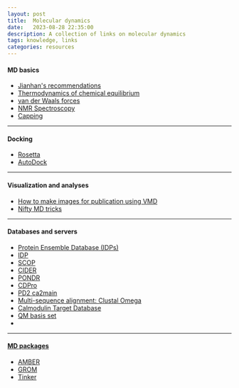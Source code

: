 ```yaml
---
layout: post
title:  Molecular dynamics
date:   2023-08-28 22:35:00
description: A collection of links on molecular dynamics
tags: knowledge, links
categories: resources
---
```

#### MD basics
<ul>
    <li><a href="https://people.chem.umass.edu/jchenlab/mdref.html">Jianhan's recommendations</a></li>
    <li><a href="http://www.chem1.com/acad/webtext/thermeq/index.html">Thermodynamics of chemical equilibrium</a></li>
    <li><a href="https://www.britannica.com/science/van-der-Waals-forces">van der Waals forces</a></li>
    <li><a href="https://organicchemistrydata.org/hansreich/resources/nmr/?page=nmr-content%2F">NMR Spectroscopy</a></li>
    <li><a href="https://www.mrc-lmb.cam.ac.uk/public/xtal/doc/cns/cns_1.3/tutorial/generate/capping/text.html">Capping</a></li>
</ul>

<hr>

#### Docking
<ul>
    <li><a href="https://www.pyrosetta.org/">Rosetta</a></li>
    <li><a href="https://ccsb.scripps.edu/projects/docking/">AutoDock</a></li>
</ul>

<hr>

#### Visualization and analyses
<ul>
    <li><a href="https://skblnw.github.io/mkvmd_render/">How to make images for publication using VMD</a></li>
    <li><a href="http://www.mi.fu-berlin.de/w/CompMolBio/MDTricks">Nifty MD tricks</a></li>
</ul>

<hr>

#### Databases and servers
<ul>
    <li><a href="https://proteinensemble.org/">Protein Ensemble Database (IDPs)</a></li>
    <li><a href="https://proteopedia.org/wiki/index.php/Intrinsically_Disordered_Protein">IDP</a></li>
    <li><a href="http://scop.mrc-lmb.cam.ac.uk/">SCOP</a></li>
    <li><a href="https://pappulab.wustl.edu/CIDERinfo.html">CIDER</a></li>
    <li><a href="http://www.pondr.com/">PONDR</a></li>
    <li><a href="https://www.bmb.colostate.edu/cdpro/">CDPro</a></li>
    <li><a href="http://www.sbg.bio.ic.ac.uk/~phyre2/PD2_ca2main/">PD2 ca2main</a></li>
    <li><a href="https://www.ebi.ac.uk/Tools/msa/clustalo/"> Multi-sequence alignment: Clustal Omega</a></li>
    <li><a href="http://calcium.uhnres.utoronto.ca/ctdb/ctdb/motifs/b1814_subclass_align.html">Calmodulin Target Database</a></li>
    <li><a href="https://www.basissetexchange.org/">QM basis set</a></li>
    <li><a href="https://fossies.org/dox/gromacs-2018.3/idef_8h.html#ac791b66a82093c303b1b2aaf4f185edea44ee4500e2031b8a5fc52b4f25e81780"</a></li>
</ul>

<hr>

#### MD packages
<ul>
    <li><a href="https://ambermd.org/tutorials/">AMBER</a></li>
    <li><a href="https://tutorials.gromacs.org/">GROM</a></li>
    <li><a href="https://dasher.wustl.edu/tinker/">Tinker</a></li>
</ul>
